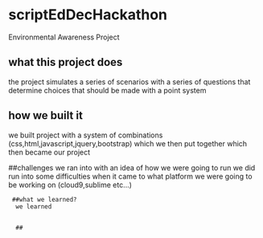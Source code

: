 # scriptEdDecHackathon
Environmental Awareness Project
 
 ## what this project does 
  the project simulates  a series of scenarios with a series of questions that determine choices that should be made with a point system 

  ## how we built it 
   we built project with a system of combinations (css,html,javascript,jquery,bootstrap) which we then put together which then became our project

   ##challenges we ran into 
     with an idea of how we were going to run we did run into some difficulties when it came to what platform we were going to be working on (cloud9,sublime etc...)

     ##what we learned?
      we learned 


      ## 
